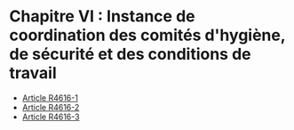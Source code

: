 # Chapitre VI : Instance de coordination des comités d'hygiène, de sécurité et des conditions de travail&#13;


* [Article R4616-1](./LEGIARTI000027621773.md)
* [Article R4616-2](./LEGIARTI000027621834.md)
* [Article R4616-3](./LEGIARTI000027621845.md)
